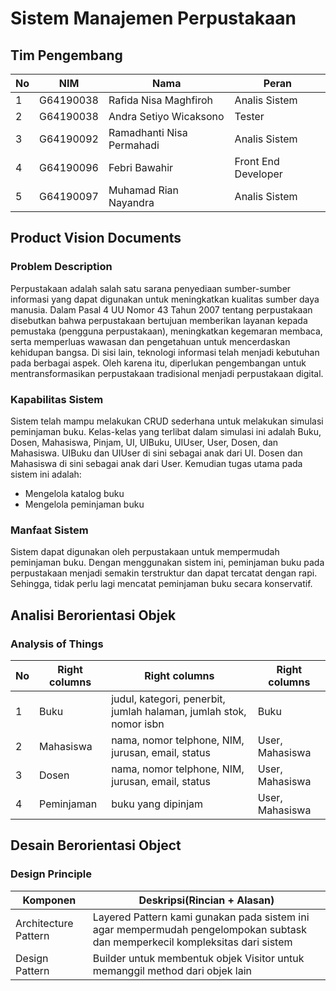 # Sistem Manajemen Perpustakaan

## Tim Pengembang
| No | NIM | Nama | Peran |
|----|-----|------|-------|
| 1 | G64190038 | Rafida Nisa Maghfiroh | Analis Sistem |
| 2 | G64190038 | Andra Setiyo Wicaksono | Tester |
| 3 | G64190092 | Ramadhanti Nisa Permahadi | Analis Sistem |
| 4 | G64190096 | Febri Bawahir | Front End Developer |
| 5 | G64190097 | Muhamad Rian Nayandra | Analis Sistem |


## Product Vision Documents

### Problem Description
Perpustakaan adalah salah satu sarana penyediaan sumber-sumber informasi yang dapat digunakan untuk meningkatkan kualitas sumber daya manusia. Dalam Pasal 4 UU Nomor 43 Tahun 2007 tentang perpustakaan disebutkan bahwa perpustakaan bertujuan memberikan layanan kepada pemustaka (pengguna perpustakaan), meningkatkan kegemaran membaca, serta memperluas wawasan dan pengetahuan untuk mencerdaskan kehidupan bangsa. Di sisi lain, teknologi informasi telah menjadi kebutuhan pada berbagai aspek. Oleh karena itu, diperlukan pengembangan untuk mentransformasikan perpustakaan tradisional menjadi perpustakaan digital. 

### Kapabilitas Sistem
Sistem telah mampu melakukan CRUD sederhana untuk melakukan simulasi peminjaman buku. Kelas-kelas yang terlibat dalam simulasi ini adalah Buku, Dosen, Mahasiswa, Pinjam, UI, UIBuku, UIUser, User, Dosen, dan Mahasiswa. UIBuku dan UIUser di sini sebagai anak dari UI. Dosen dan Mahasiswa di sini sebagai anak dari User. Kemudian tugas utama pada sistem ini adalah:
- Mengelola katalog buku
- Mengelola peminjaman buku


### Manfaat Sistem
Sistem dapat digunakan oleh perpustakaan untuk mempermudah peminjaman buku. Dengan menggunakan sistem ini, peminjaman buku pada perpustakaan menjadi semakin terstruktur dan dapat tercatat dengan rapi. Sehingga, tidak perlu lagi mencatat peminjaman buku secara konservatif.

## Analisi Berorientasi Objek

### Analysis of Things
|No |Right columns| Right columns                                                           | Right columns       |
|---|-------------|-------------------------------------------------------------------------|---------------------|
| 1 | Buku        | judul, kategori, penerbit, jumlah halaman, jumlah stok, nomor isbn      | Buku                |
| 2 | Mahasiswa   | nama, nomor telphone, NIM, jurusan, email, status                       | User, Mahasiswa     |
| 3 | Dosen       | nama, nomor telphone, NIM, jurusan, email, status                       | User, Mahasiswa     |
| 4 | Peminjaman  | buku yang dipinjam                                                      | User, Mahasiswa     |

## Desain Berorientasi Object

### Design Principle
|Komponen            |Deskripsi(Rincian + Alasan)                                                                                                 |
|--------------------|----------------------------------------------------------------------------------------------------------------------------|
|Architecture Pattern|Layered Pattern kami gunakan pada sistem ini agar mempermudah pengelompokan subtask dan memperkecil kompleksitas dari sistem|
|Design Pattern      | Builder untuk membentuk objek Visitor untuk memanggil method dari objek lain                                               |
